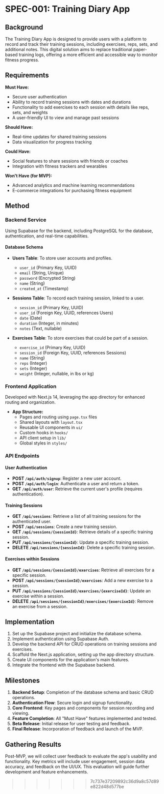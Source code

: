 # SPEC-001: Training Diary App

## Background

The Training Diary App is designed to provide users with a platform to record and track their training sessions, including exercises, reps, sets, and additional notes. This digital solution aims to replace traditional paper-based training logs, offering a more efficient and accessible way to monitor fitness progress.

## Requirements

**Must Have:**
- Secure user authentication
- Ability to record training sessions with dates and durations
- Functionality to add exercises to each session with details like reps, sets, and weights
- A user-friendly UI to view and manage past sessions

**Should Have:**
- Real-time updates for shared training sessions
- Data visualization for progress tracking

**Could Have:**
- Social features to share sessions with friends or coaches
- Integration with fitness trackers and wearables

**Won't Have (for MVP):**
- Advanced analytics and machine learning recommendations
- E-commerce integrations for purchasing fitness equipment

## Method

### Backend Service
Using Supabase for the backend, including PostgreSQL for the database, authentication, and real-time capabilities.

#### Database Schema

- **Users Table**: To store user accounts and profiles.
  - `user_id` (Primary Key, UUID)
  - `email` (String, Unique)
  - `password` (Encrypted String)
  - `name` (String)
  - `created_at` (Timestamp)

- **Sessions Table**: To record each training session, linked to a user.
  - `session_id` (Primary Key, UUID)
  - `user_id` (Foreign Key, UUID, references Users)
  - `date` (Date)
  - `duration` (Integer, in minutes)
  - `notes` (Text, nullable)

- **Exercises Table**: To store exercises that could be part of a session.
  - `exercise_id` (Primary Key, UUID)
  - `session_id` (Foreign Key, UUID, references Sessions)
  - `name` (String)
  - `reps` (Integer)
  - `sets` (Integer)
  - `weight` (Integer, nullable, in lbs or kg)

### Frontend Application
Developed with Next.js 14, leveraging the app directory for enhanced routing and organization.

- **App Structure:**
  - Pages and routing using `page.tsx` files
  - Shared layouts with `layout.tsx`
  - Reusable UI components in `ui/`
  - Custom hooks in `hooks/`
  - API client setup in `lib/`
  - Global styles in `styles/`

### API Endpoints

#### User Authentication
- **POST `/api/auth/signup`**: Register a new user account.
- **POST `/api/auth/login`**: Authenticate a user and return a token.
- **GET `/api/auth/user`**: Retrieve the current user's profile (requires authentication).

#### Training Sessions
- **GET `/api/sessions`**: Retrieve a list of all training sessions for the authenticated user.
- **POST `/api/sessions`**: Create a new training session.
- **GET `/api/sessions/{sessionId}`**: Retrieve details of a specific training session.
- **PUT `/api/sessions/{sessionId}`**: Update a specific training session.
- **DELETE `/api/sessions/{sessionId}`**: Delete a specific training session.

#### Exercises within Sessions
- **GET `/api/sessions/{sessionId}/exercises`**: Retrieve all exercises for a specific session.
- **POST `/api/sessions/{sessionId}/exercises`**: Add a new exercise to a session.
- **PUT `/api/sessions/{sessionId}/exercises/{exerciseId}`**: Update an exercise within a session.
- **DELETE `/api/sessions/{sessionId}/exercises/{exerciseId}`**: Remove an exercise from a session.

## Implementation

1. Set up the Supabase project and initialize the database schema.
2. Implement authentication using Supabase Auth.
3. Develop the backend API for CRUD operations on training sessions and exercises.
4. Scaffold the Next.js application, setting up the app directory structure.
5. Create UI components for the application's main features.
6. Integrate the frontend with the Supabase backend.

## Milestones

1. **Backend Setup**: Completion of the database schema and basic CRUD operations.
2. **Authentication Flow**: Secure login and signup functionality.
3. **Core Frontend**: Key pages and components for session recording and viewing.
4. **Feature Completion**: All "Must Have" features implemented and tested.
5. **Beta Release**: Initial release for user testing and feedback.
6. **Final Release**: Incorporation of feedback and launch of the MVP.

## Gathering Results

Post-MVP, we will collect user feedback to evaluate the app's usability and functionality. Key metrics will include user engagement, session data accuracy, and feedback on the UI/UX. This evaluation will guide further development and feature enhancements.
>>>>>>> 7c737e37209892c36d9a8c57d89e822d48d577be
